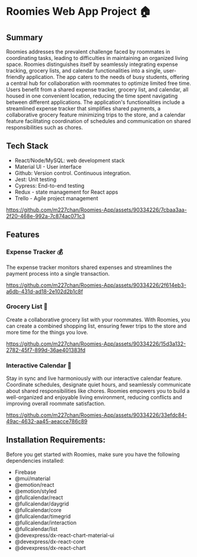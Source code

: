 # Roomies Web App Project 🏠

## Summary
Roomies addresses the prevalent challenge faced by roommates in coordinating tasks, leading to difficulties in maintaining an organized living space. Roomies distinguishes itself by seamlessly integrating expense tracking, grocery lists, and calendar functionalities into a single, user-friendly application. The app caters to the needs of busy students, offering a central hub for collaboration with roommates to optimize limited free time. Users benefit from a shared expense tracker, grocery list, and calendar, all housed in one convenient location, reducing the time spent navigating between different applications. The application's functionalities include a streamlined expense tracker that simplifies shared payments, a collaborative grocery feature minimizing trips to the store, and a calendar feature facilitating coordination of schedules and communication on shared responsibilities such as chores.

## Tech Stack
- React/Node/MySQL: web development stack
- Material UI - User interface
- Github: Version control. Continuous integration.
- Jest: Unit testing
- Cypress: End-to-end testing
- Redux - state management for React apps 
- Trello - Agile project management

https://github.com/m227chan/Roomies-App/assets/90334226/7cbaa3aa-2f20-468e-992a-7c874ac071c3

## Features

### Expense Tracker 💰

The expense tracker monitors shared expenses and streamlines the payment process into a single transaction.


https://github.com/m227chan/Roomies-App/assets/90334226/2f614eb3-a6db-431d-ad18-2e102d2b1c8f


### Grocery List 🛒

Create a collaborative grocery list with your roommates. With Roomies, you can create a combined shopping list, ensuring fewer trips to the store and more time for the things you love.



https://github.com/m227chan/Roomies-App/assets/90334226/15d3a132-2782-45f7-899d-36ae401383fd



### Interactive Calendar 📅

Stay in sync and live harmoniously with our interactive calendar feature. Coordinate schedules, designate quiet hours, and seamlessly communicate about shared responsibilities like chores. Roomies empowers you to build a well-organized and enjoyable living environment, reducing conflicts and improving overall roommate satisfaction.



https://github.com/m227chan/Roomies-App/assets/90334226/33efdc84-49ac-4632-aa45-aeacce786c89



## Installation Requirements:

Before you get started with Roomies, make sure you have the following dependencies installed:

- Firebase
- @mui/material
- @emotion/react
- @emotion/styled
- @fullcalendar/react
- @fullcalendar/daygrid
- @fullcalendar/core
- @fullcalendar/timegrid
- @fullcalendar/interaction
- @fullcalendar/list
- @devexpress/dx-react-chart-material-ui
- @devexpress/dx-react-core
- @devexpress/dx-react-chart
